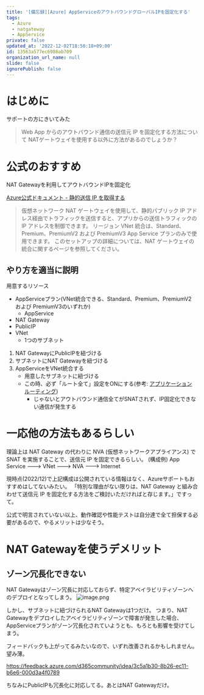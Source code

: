```yaml
---
title: '[備忘録][Azure] AppServiceのアウトバウンドグローバルIPを固定化する'
tags:
  - Azure
  - natgateway
  - AppService
private: false
updated_at: '2022-12-02T18:50:18+09:00'
id: 13563a577ec6986ab709
organization_url_name: null
slide: false
ignorePublish: false
---
```

# はじめに

サポートの方にきいてみた

> Web App からのアウトバウンド通信の送信元 IP を固定化する方法について
> NATゲートウェイを使用する以外に方法があるのでしょうか？

# 公式のおすすめ

NAT Gatewayを利用してアウトバウンドIPを固定化

[Azure公式ドキュメント - 静的送信 IP を取得する](https://learn.microsoft.com/ja-jp/azure/app-service/overview-inbound-outbound-ips#get-a-static-outbound-ip)

>仮想ネットワーク NAT ゲートウェイを使用して、静的パブリック IP アドレス経由でトラフィックを送信すると、アプリからの送信トラフィックの IP アドレスを制御できます。 リージョン VNet 統合は、Standard、Premium、PremiumV2 および PremiumV3 App Service プランのみで使用できます。 このセットアップの詳細については、NAT ゲートウェイの統合に関するページを参照してください。
 
## やり方を適当に説明

用意するリソース

- AppServiceプラン(VNet統合できる、Standard、Premium、PremiumV2 および PremiumV3のいずれか)
    - AppService
- NAT Gateway
- PublicIP
- VNet
    - 1つのサブネット

1. NAT GatewayにPublicIPを紐づける
2. サブネットにNAT Gatewayを紐づける
3. AppServiceをVNet統合する
    - 用意したサブネットに紐づける
    - この時、必ず「ルート全て」設定をONにする(参考: [アプリケーション ルーティング](https://learn.microsoft.com/ja-jp/azure/app-service/overview-vnet-integration#application-routing))
        - じゃないとアウトバウンド通信全てがSNATされず、IP固定化できない通信が発生する

# 一応他の方法もあるらしい

理論上は NAT Gateway の代わりに NVA (仮想ネットワークアプライアンス) で SNAT を実施することで、送信元 IP を固定できるらしい。
(構成例)
App Service ---> VNet ---> NVA ---> Internet

現時点(2022/12)で上記構成は公開されている情報はなく、Azureサポートもおすすめはしてないみたい。
「特別な理由がない限りは、NAT Gateway と組み合わせて送信元 IP を固定化する方法をご検討いただければと存じます。」ですって。

公式で明言されていない以上、動作確認や性能テストは自分達で全て担保する必要があるので、やるメリットは少なそう。

# NAT Gatewayを使うデメリット

## ゾーン冗長化できない

NAT Gatewayはゾーン冗長に対応しておらず、特定アベイラビリティゾーンへのデプロイとなってしまう。
![image.png](https://qiita-image-store.s3.ap-northeast-1.amazonaws.com/0/647946/c83d0996-8720-863f-10a4-392f1078c179.png)

しかし、サブネットに紐づけられるNAT Gatewayは1つだけ。
つまり、NAT Gatewayをデプロイしたアベイラビリティゾーンで障害が発生した場合、AppServiceプランがゾーン冗長化されていようとも、もろとも影響を受けてしまう。

フィードバックも上がってるみたいなので、いずれ改善されるかもしれません。望み薄。

https://feedback.azure.com/d365community/idea/3c5a1b30-8b26-ec11-b6e6-000d3a4f0789

ちなみにPublicIPも冗長化に対応してる。あとはNAT Gatewayだけ。
